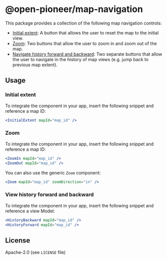 # @open-pioneer/map-navigation

This package provides a collection of the following map navigation controls:

-   [Initial extent](#initial-extent): A button that allows the user to reset the map to the initial view.
-   [Zoom](#zoom): Two buttons that allow the user to zoom in and zoom out of the map.
-   [Navigate history forward and backward](#navigate-history-forward-and-backward): Two separate buttons that allow the user to navigate in the history of map views (e.g. jump back to previous map extent).

## Usage

### Initial extent

To integrate the component in your app, insert the following snippet and reference a map ID:

```jsx
<InitialExtent mapId="map_id" />
```

### Zoom

To integrate the component in your app, insert the following snippet and reference a map ID:

```jsx
<ZoomIn mapId="map_id" />
<ZoomOut mapId="map_id" />
```

You can also use the generic `Zoom` component:

```jsx
<Zoom mapId="map_id" zoomDirection="in" />
```

### View history forward and backward

To integrate the component in your app, insert the following snippet and reference a view Model:

```jsx
<HistoryBackward mapId="map_id" />
<HistoryForward mapId="map_id" />
```

## License

Apache-2.0 (see `LICENSE` file)
